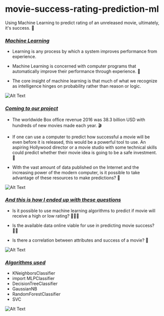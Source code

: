 # movie-success-rating-prediction-ml
Using Machine Learning to predict rating of an unreleased movie, ultimately, it's success. 🎥
### *<ins>Machine Learning</ins>*
* Learning is any process by which a system improves performance from experience.

* Machine Learning is concerned with computer programs that automatically improve their performance	through experience. 🤖

* The core insight of machine learning is that much of what we recognize as intelligence hinges on probability rather than reason or logic.

![Alt Text][neural]

### *<ins>Coming to our project</ins>*
* The worldwide Box ofﬁce revenue 2016 was 38.3 billion USD with hundreds of new movies made each year. 🎬

* If one can use a computer to predict how successful a movie will be even before it is released, this would be a powerful tool to use. An aspiring Hollywood director or a movie studio with some technical skills could predict whether their movie idea is going to be a safe investment. 🍿
 
* With the vast amount of data published on the Internet and the increasing power of the modern computer, is it possible to take advantage of these resources to make predictions? 🎦

![Alt Text][movie]

### *<ins>And this is how I ended up with these questions</ins>*
* Is it possible to use machine learning algorithms to predict if movie will receive a high or low rating? 🙋🏻‍♂️

* Is the available data online viable for use in predicting movie success? 🙋🏻

* Is there a correlation between attributes and success of a movie? 🙋

![Alt Text][ter]

### *<ins>Algorithms used</ins>*

* KNeighborsClassifier
* import MLPClassifier
* DecisionTreeClassifier
* GaussianNB
* RandomForestClassifier
* SVC

![Alt Text][math]

[neural]:https://media.giphy.com/media/NsBknNwmmWE8WU1q2U/giphy-downsized.gif
[movie]:https://media.giphy.com/media/VxbP9tLeKzazm/giphy.gif
[ter]:https://media.giphy.com/media/67qOOFlt8KBsyUbCY2/giphy.gif
[math]:https://media.giphy.com/media/DHqth0hVQoIzS/giphy.gif

